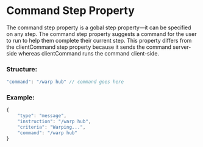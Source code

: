 # Command Step Property
The command step property is a gobal step property—it can be specified on any step. The command step property suggests a command for the user to run to help them complete their current step. This property differs from the clientCommand step property because it sends the command server-side whereas clientCommand runs the command client-side.

### Structure:
```js
"command": "/warp hub" // command goes here
```
### Example:
```js
{
    "type": "message",
    "instruction": "/warp hub",
    "criteria": "Warping...",
    "command": "/warp hub"
}
```
